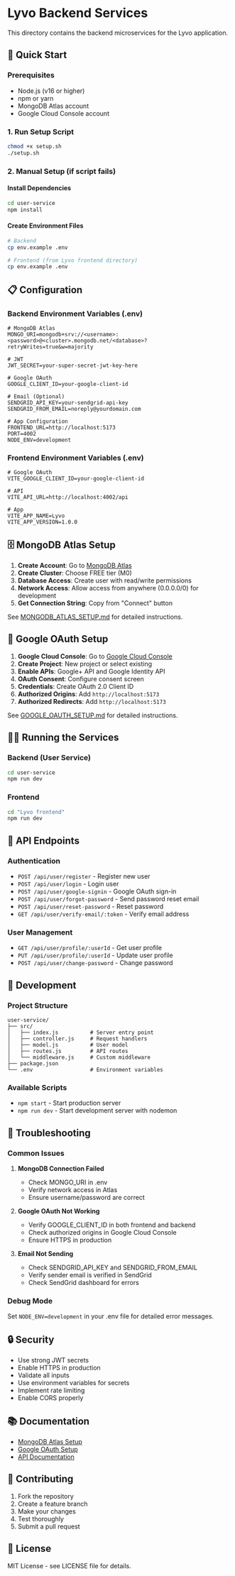 # Lyvo Backend Services

This directory contains the backend microservices for the Lyvo application.

## 🚀 Quick Start

### Prerequisites
- Node.js (v16 or higher)
- npm or yarn
- MongoDB Atlas account
- Google Cloud Console account

### 1. Run Setup Script
```bash
chmod +x setup.sh
./setup.sh
```

### 2. Manual Setup (if script fails)

#### Install Dependencies
```bash
cd user-service
npm install
```

#### Create Environment Files
```bash
# Backend
cp env.example .env

# Frontend (from Lyvo frontend directory)
cp env.example .env
```

## 📋 Configuration

### Backend Environment Variables (.env)
```env
# MongoDB Atlas
MONGO_URI=mongodb+srv://<username>:<password>@<cluster>.mongodb.net/<database>?retryWrites=true&w=majority

# JWT
JWT_SECRET=your-super-secret-jwt-key-here

# Google OAuth
GOOGLE_CLIENT_ID=your-google-client-id

# Email (Optional)
SENDGRID_API_KEY=your-sendgrid-api-key
SENDGRID_FROM_EMAIL=noreply@yourdomain.com

# App Configuration
FRONTEND_URL=http://localhost:5173
PORT=4002
NODE_ENV=development
```

### Frontend Environment Variables (.env)
```env
# Google OAuth
VITE_GOOGLE_CLIENT_ID=your-google-client-id

# API
VITE_API_URL=http://localhost:4002/api

# App
VITE_APP_NAME=Lyvo
VITE_APP_VERSION=1.0.0
```

## 🗄️ MongoDB Atlas Setup

1. **Create Account**: Go to [MongoDB Atlas](https://www.mongodb.com/atlas)
2. **Create Cluster**: Choose FREE tier (M0)
3. **Database Access**: Create user with read/write permissions
4. **Network Access**: Allow access from anywhere (0.0.0.0/0) for development
5. **Get Connection String**: Copy from "Connect" button

See [MONGODB_ATLAS_SETUP.md](./MONGODB_ATLAS_SETUP.md) for detailed instructions.

## 🔐 Google OAuth Setup

1. **Google Cloud Console**: Go to [Google Cloud Console](https://console.cloud.google.com/)
2. **Create Project**: New project or select existing
3. **Enable APIs**: Google+ API and Google Identity API
4. **OAuth Consent**: Configure consent screen
5. **Credentials**: Create OAuth 2.0 Client ID
6. **Authorized Origins**: Add `http://localhost:5173`
7. **Authorized Redirects**: Add `http://localhost:5173`

See [GOOGLE_OAUTH_SETUP.md](./GOOGLE_OAUTH_SETUP.md) for detailed instructions.

## 🏃‍♂️ Running the Services

### Backend (User Service)
```bash
cd user-service
npm run dev
```

### Frontend
```bash
cd "Lyvo frontend"
npm run dev
```

## 📡 API Endpoints

### Authentication
- `POST /api/user/register` - Register new user
- `POST /api/user/login` - Login user
- `POST /api/user/google-signin` - Google OAuth sign-in
- `POST /api/user/forgot-password` - Send password reset email
- `POST /api/user/reset-password` - Reset password
- `GET /api/user/verify-email/:token` - Verify email address

### User Management
- `GET /api/user/profile/:userId` - Get user profile
- `PUT /api/user/profile/:userId` - Update user profile
- `POST /api/user/change-password` - Change password

## 🔧 Development

### Project Structure
```
user-service/
├── src/
│   ├── index.js          # Server entry point
│   ├── controller.js     # Request handlers
│   ├── model.js          # User model
│   ├── routes.js         # API routes
│   └── middleware.js     # Custom middleware
├── package.json
└── .env                  # Environment variables
```

### Available Scripts
- `npm start` - Start production server
- `npm run dev` - Start development server with nodemon

## 🐛 Troubleshooting

### Common Issues

1. **MongoDB Connection Failed**
   - Check MONGO_URI in .env
   - Verify network access in Atlas
   - Ensure username/password are correct

2. **Google OAuth Not Working**
   - Verify GOOGLE_CLIENT_ID in both frontend and backend
   - Check authorized origins in Google Cloud Console
   - Ensure HTTPS in production

3. **Email Not Sending**
   - Check SENDGRID_API_KEY and SENDGRID_FROM_EMAIL
   - Verify sender email is verified in SendGrid
   - Check SendGrid dashboard for errors

### Debug Mode
Set `NODE_ENV=development` in your .env file for detailed error messages.

## 🔒 Security

- Use strong JWT secrets
- Enable HTTPS in production
- Validate all inputs
- Use environment variables for secrets
- Implement rate limiting
- Enable CORS properly

## 📚 Documentation

- [MongoDB Atlas Setup](./MONGODB_ATLAS_SETUP.md)
- [Google OAuth Setup](./GOOGLE_OAUTH_SETUP.md)
- [API Documentation](./API.md)

## 🤝 Contributing

1. Fork the repository
2. Create a feature branch
3. Make your changes
4. Test thoroughly
5. Submit a pull request

## 📄 License

MIT License - see LICENSE file for details. 